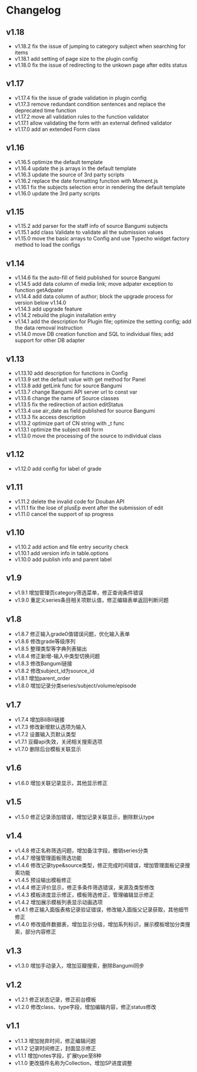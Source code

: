 # Changelog

## v1.18

- v1.18.2 fix the issue of jumping to category subject when searching for items
- v1.18.1 add setting of page size to the plugin config
- v1.18.0 fix the issue of redirecting to the unkown page after edits status

## v1.17

- v1.17.4 fix the issue of grade validation in plugin config
- v1.17.3 remove redundant condition sentences and replace the deprecated time function
- v1.17.2 move all validation rules to the function validator
- v1.17.1 allow validating the form with an external defined validator
- v1.17.0 add an extended Form class

## v1.16

- v1.16.5 optimize the default template
- v1.16.4 update the js arrays in the default template
- v1.16.3 update the source of 3rd party scripts
- v1.16.2 replace the date formatting function with Moment.js
- v1.16.1 fix the subjects selection error in rendering the default template
- v1.16.0 update the 3rd party scripts

## v1.15

- v1.15.2 add parser for the staff info of source Bangumi subjects
- v1.15.1 add class Validate to validate all the submission values
- v1.15.0 move the basic arrays to Config and use Typecho widget factory method to load the configs

## v1.14

- v1.14.6 fix the auto-fill of field published for source Bangumi
- v1.14.5 add data column of media link; move adpater exception to function getAdpater
- v1.14.4 add data column of author; block the upgrade process for version below v1.14.0
- v1.14.3 add upgrade feature
- v1.14.2 rebuild the plugin installation entry
- v1.14.1 add the description for Plugin file; optimize the setting config; add the data removal instruction
- v1.14.0 move DB creation function and SQL to individual files; add support for other DB adapter

## v1.13

- v1.13.10 add description for functions in Config
- v1.13.9 set the default value with get method for Panel
- v1.13.8 add getLink func for source Bangumi
- v1.13.7 change Bangumi API server url to const var
- v1.13.6 change the name of Source classes
- v1.13.5 fix the redirection of action editStatus
- v1.13.4 use air_date as field published for source Bangumi
- v1.13.3 fix access description
- v1.13.2 optimize part of CN string with _t func
- v1.13.1 optimize the subject edit form
- v1.13.0 move the processing of the source to individual class

## v1.12

- v1.12.0 add config for label of grade

## v1.11

- v1.11.2 delete the invalid code for Douban API
- v1.11.1 fix the lose of plusEp event after the submission of edit
- v1.11.0 cancel the support of sp progress

## v1.10

- v1.10.2 add action and file entry security check
- v1.10.1 add version info in table.options
- v1.10.0 add publish info and parent label

## v1.9

- v1.9.1 增加管理页category筛选菜单，修正查询条件错误
- v1.9.0 重定义series条目相关项默认值，修正编辑表单返回判断问题

## v1.8

- v1.8.7 修正输入grade0值错误问题，优化输入表单
- v1.8.6 修改grade等级序列
- v1.8.5 整理类型等字典列表输出
- v1.8.4 修正新增-输入中类型切换问题
- v1.8.3 修改Bangumi链接
- v1.8.2 修改subject_id为source_id
- v1.8.1 增加parent_order
- v1.8.0 增加记录分类series/subject/volume/episode

## v1.7

- v1.7.4 增加BiliBili链接
- v1.7.3 修改新增默认选项为输入
- v1.7.2 设置输入页默认类型
- v1.7.1 豆瓣api失效，关闭相关搜索选项
- v1.7.0 删除后台模板关联显示

## v1.6

- v1.6.0 增加关联记录显示，其他显示修正

## v1.5

- v1.5.0 修正记录添加错误，增加记录关联显示，删除默认type

## v1.4

- v1.4.8 修正名称筛选问题，增加备注字段，撤销series分类
- v1.4.7 增强管理面板筛选功能
- v1.4.6 修改记录type&source类型，修正完成时间错误，增加管理面板记录搜索功能
- v1.4.5 预设输出模板修正
- v1.4.4 修正评价显示，修正多条件筛选错误，来源及类型修改
- v1.4.3 模板进度显示修正，模板筛选修正，管理编辑显示修正
- v1.4.2 增加展示模板列表显示动画选项
- v1.4.1 修正输入面版表格记录验证错误，修改输入面版父记录获取，其他细节修正
- v1.4.0 修改插件数据表，增加显示分级，增加系列标识，展示模板增加分类搜索，部分内容修正

## v1.3

- v1.3.0 增加手动录入，增加豆瓣搜索，删除Bangumi同步

## v1.2

- v1.2.1 修正状态记录，修正前台模板
- v1.2.0 修改class、type字段，增加编辑内容，修正status修改

## v1.1

- v1.1.3 增加抛弃时间，修正编辑问题
- v1.1.2 记录时间修正，封面显示修正
- v1.1.1 增加notes字段，扩展type至8种
- v1.1.0 更改插件名称为Collection，增加SP进度调整
